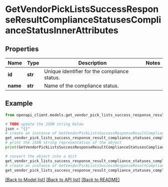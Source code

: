 # GetVendorPickListsSuccessResponseResultComplianceStatusesComplianceStatusInnerAttributes


## Properties

Name | Type | Description | Notes
------------ | ------------- | ------------- | -------------
**id** | **str** | Unique identifier for the compliance status. | 
**name** | **str** | Name of the compliance status. | 

## Example

```python
from openapi_client.models.get_vendor_pick_lists_success_response_result_compliance_statuses_compliance_status_inner_attributes import GetVendorPickListsSuccessResponseResultComplianceStatusesComplianceStatusInnerAttributes

# TODO update the JSON string below
json = "{}"
# create an instance of GetVendorPickListsSuccessResponseResultComplianceStatusesComplianceStatusInnerAttributes from a JSON string
get_vendor_pick_lists_success_response_result_compliance_statuses_compliance_status_inner_attributes_instance = GetVendorPickListsSuccessResponseResultComplianceStatusesComplianceStatusInnerAttributes.from_json(json)
# print the JSON string representation of the object
print(GetVendorPickListsSuccessResponseResultComplianceStatusesComplianceStatusInnerAttributes.to_json())

# convert the object into a dict
get_vendor_pick_lists_success_response_result_compliance_statuses_compliance_status_inner_attributes_dict = get_vendor_pick_lists_success_response_result_compliance_statuses_compliance_status_inner_attributes_instance.to_dict()
# create an instance of GetVendorPickListsSuccessResponseResultComplianceStatusesComplianceStatusInnerAttributes from a dict
get_vendor_pick_lists_success_response_result_compliance_statuses_compliance_status_inner_attributes_from_dict = GetVendorPickListsSuccessResponseResultComplianceStatusesComplianceStatusInnerAttributes.from_dict(get_vendor_pick_lists_success_response_result_compliance_statuses_compliance_status_inner_attributes_dict)
```
[[Back to Model list]](../README.md#documentation-for-models) [[Back to API list]](../README.md#documentation-for-api-endpoints) [[Back to README]](../README.md)


